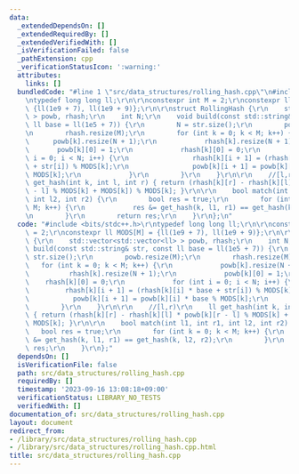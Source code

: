 ```yaml
---
data:
  _extendedDependsOn: []
  _extendedRequiredBy: []
  _extendedVerifiedWith: []
  _isVerificationFailed: false
  _pathExtension: cpp
  _verificationStatusIcon: ':warning:'
  attributes:
    links: []
  bundledCode: "#line 1 \"src/data_structures/rolling_hash.cpp\"\n#include <bits/stdc++.h>\r\
    \ntypedef long long ll;\r\n\r\nconstexpr int M = 2;\r\nconstexpr ll MODS[M] =\
    \ {ll(1e9 + 7), ll(1e9 + 9)};\r\n\r\nstruct RollingHash {\r\n    std::vector<std::vector<ll>\
    \ > powb, rhash;\r\n    int N;\r\n    void build(const std::string& str, const\
    \ ll base = ll(1e5 + 7)) {\r\n        N = str.size();\r\n        powb.resize(M);\r\
    \n        rhash.resize(M);\r\n        for (int k = 0; k < M; k++) {\r\n      \
    \      powb[k].resize(N + 1);\r\n            rhash[k].resize(N + 1);\r\n     \
    \       powb[k][0] = 1;\r\n            rhash[k][0] = 0;\r\n            for (int\
    \ i = 0; i < N; i++) {\r\n                rhash[k][i + 1] = (rhash[k][i] * base\
    \ + str[i]) % MODS[k];\r\n                powb[k][i + 1] = powb[k][i] * base %\
    \ MODS[k];\r\n            }\r\n        }\r\n    }\r\n\r\n    //[l,r)\r\n    ll\
    \ get_hash(int k, int l, int r) { return (rhash[k][r] - rhash[k][l] * powb[k][r\
    \ - l] % MODS[k] + MODS[k]) % MODS[k]; }\r\n\r\n    bool match(int l1, int r1,\
    \ int l2, int r2) {\r\n        bool res = true;\r\n        for (int k = 0; k <\
    \ M; k++) {\r\n            res &= get_hash(k, l1, r1) == get_hash(k, l2, r2);\r\
    \n        }\r\n        return res;\r\n    }\r\n};\n"
  code: "#include <bits/stdc++.h>\r\ntypedef long long ll;\r\n\r\nconstexpr int M\
    \ = 2;\r\nconstexpr ll MODS[M] = {ll(1e9 + 7), ll(1e9 + 9)};\r\n\r\nstruct RollingHash\
    \ {\r\n    std::vector<std::vector<ll> > powb, rhash;\r\n    int N;\r\n    void\
    \ build(const std::string& str, const ll base = ll(1e5 + 7)) {\r\n        N =\
    \ str.size();\r\n        powb.resize(M);\r\n        rhash.resize(M);\r\n     \
    \   for (int k = 0; k < M; k++) {\r\n            powb[k].resize(N + 1);\r\n  \
    \          rhash[k].resize(N + 1);\r\n            powb[k][0] = 1;\r\n        \
    \    rhash[k][0] = 0;\r\n            for (int i = 0; i < N; i++) {\r\n       \
    \         rhash[k][i + 1] = (rhash[k][i] * base + str[i]) % MODS[k];\r\n     \
    \           powb[k][i + 1] = powb[k][i] * base % MODS[k];\r\n            }\r\n\
    \        }\r\n    }\r\n\r\n    //[l,r)\r\n    ll get_hash(int k, int l, int r)\
    \ { return (rhash[k][r] - rhash[k][l] * powb[k][r - l] % MODS[k] + MODS[k]) %\
    \ MODS[k]; }\r\n\r\n    bool match(int l1, int r1, int l2, int r2) {\r\n     \
    \   bool res = true;\r\n        for (int k = 0; k < M; k++) {\r\n            res\
    \ &= get_hash(k, l1, r1) == get_hash(k, l2, r2);\r\n        }\r\n        return\
    \ res;\r\n    }\r\n};"
  dependsOn: []
  isVerificationFile: false
  path: src/data_structures/rolling_hash.cpp
  requiredBy: []
  timestamp: '2023-09-16 13:08:18+09:00'
  verificationStatus: LIBRARY_NO_TESTS
  verifiedWith: []
documentation_of: src/data_structures/rolling_hash.cpp
layout: document
redirect_from:
- /library/src/data_structures/rolling_hash.cpp
- /library/src/data_structures/rolling_hash.cpp.html
title: src/data_structures/rolling_hash.cpp
---
```


